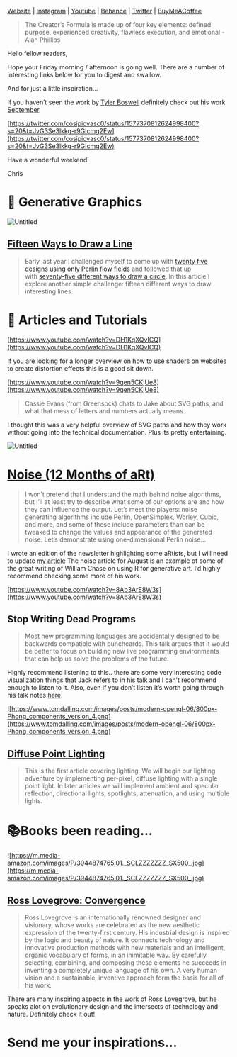 [Website](https://www.generativecollective.com/) |  [Instagram](https://www.instagram.com/generate.collective/) | [Youtube](https://www.youtube.com/channel/UCBOYyqA-mqyoTSJ8pO9sQiA) | [Behance](https://www.behance.net/generatecoll) | [Twitter](https://twitter.com/generatecoll) | [BuyMeACoffee](https://www.buymeacoffee.com/generatecoll)

> The Creator’s Formula is made up of four key elements: defined purpose, experienced creativity, flawless execution, and emotional -Alan Phillips
> 

Hello fellow readers, 

Hope your Friday morning / afternoon is going well. There are a number of interesting links below for you to digest and swallow. 

And for just a little inspiration… 

If you haven’t seen the work by [Tyler Boswell](https://www.teaboswell.com/)  definitely check out his work [September](https://www.teaboswell.com/projects/september) 

[https://twitter.com/cosipiovasc0/status/1577370812624998400?s=20&t=JvG3Se3lkkg-r9GIcmg2Ew](https://twitter.com/cosipiovasc0/status/1577370812624998400?s=20&t=JvG3Se3lkkg-r9GIcmg2Ew)

Have a wonderful weekend! 

Chris 

# 📸 Generative Graphics

![Untitled](https://s3-us-west-2.amazonaws.com/secure.notion-static.com/624241c1-9d28-4738-b388-9139c982ecf6/Untitled.png)

## [Fifteen Ways to Draw a Line](https://sighack.com/post/fifteen-ways-to-draw-a-line)

> Early last year I challenged myself to come up with [twenty five designs using only Perlin flow fields](https://sighack.com/post/getting-creative-with-perlin-noise-fields) and followed that up with [seventy-five different ways to draw a circle](https://sighack.com/post/seventy-five-ways-to-draw-a-circle). In this article I explore another simple challenge: fifteen different ways to draw interesting lines.
> 

# 🔖 Articles and Tutorials

[https://www.youtube.com/watch?v=DH1KqXQvICQ](https://www.youtube.com/watch?v=DH1KqXQvICQ)

If you are looking for a longer overview on how to use shaders on websites to create distortion effects this is a good sit down. 

[https://www.youtube.com/watch?v=9qen5CKjUe8](https://www.youtube.com/watch?v=9qen5CKjUe8)

> Cassie Evans (from Greensock) chats to Jake about SVG paths, and what that mess of letters and numbers actually means.
> 

I thought this was a very helpful overview of SVG paths and how they work without going into the technical documentation. Plus its pretty entertaining. 

![Untitled](https://s3-us-west-2.amazonaws.com/secure.notion-static.com/1b92b364-b3f6-454b-b424-03618038c27d/Untitled.png)

# [Noise (12 Months of aRt)](https://www.williamrchase.com/post/noise-12-months-of-art-august/)

> I won’t pretend that I understand the math behind noise algorithms, but I’ll at least try to describe what some of our options are and how they can influence the output. Let’s meet the players: noise generating algorithms include Perlin, OpenSimplex, Worley, Cubic, and more, and some of these include parameters than can be tweaked to change the values and appearance of the generated noise. Let’s demonstrate using one-dimensional Perlin noise…
> 

 I wrote an edition of the newsletter highlighting some aRtists, but I will need to update [my article](https://generative.substack.com/p/generative-art-and-r) The noise article for August is an example of some of the great writing of William Chase on using R for generative art. I’d highly recommend checking some more of his work. 

[https://www.youtube.com/watch?v=8Ab3ArE8W3s](https://www.youtube.com/watch?v=8Ab3ArE8W3s)

## Stop Writing Dead Programs

> Most new programming languages are accidentally designed to be backwards compatible with punchcards. This talk argues that it would be better to focus on building new live programming environments that can help us solve the problems of the future.
> 

Highly recommend listening to this.. there are some very interesting code visualization things that Jack refers to in his talk and I can’t recommend enough to listen to it. Also, even if you don’t listen it’s worth going through his talk notes [here](https://jackrusher.com/strange-loop-2022/).

![https://www.tomdalling.com/images/posts/modern-opengl-06/800px-Phong_components_version_4.png](https://www.tomdalling.com/images/posts/modern-opengl-06/800px-Phong_components_version_4.png)

## ****[Diffuse Point Lighting](https://www.tomdalling.com/blog/modern-opengl/06-diffuse-point-lighting/)****

> This is the first article covering lighting. We will begin our lighting adventure by implementing per-pixel, diffuse lighting with a single point light. In later articles we will implement ambient and specular reflection, directional lights, spotlights, attenuation, and using multiple lights.
> 

# 📚Books been reading…

![https://m.media-amazon.com/images/P/3944874765.01._SCLZZZZZZZ_SX500_.jpg](https://m.media-amazon.com/images/P/3944874765.01._SCLZZZZZZZ_SX500_.jpg)

## **[Ross Lovegrove: Convergence](https://www.amazon.com/Ross-Lovegrove-Convergence/dp/3944874765/ref=sr_1_1?crid=2E9P892OL82M0&keywords=ross+lovegrove&qid=1666362579&qu=eyJxc2MiOiIxLjQ4IiwicXNhIjoiMC42NSIsInFzcCI6IjAuMDAifQ%3D%3D&sprefix=ross+lovegrov%2Caps%2C494&sr=8-1)**

> Ross Lovegrove is an internationally renowned designer and visionary, whose works are celebrated as the new aesthetic expression of the twenty-first century. His industrial design is inspired by the logic and beauty of nature. It connects technology and innovative production methods with new materials and an intelligent, organic vocabulary of forms, in an inimitable way. By carefully selecting, combining, and composing these elements he succeeds in inventing a completely unique language of his own. A very human vision and a sustainable, inventive approach form the basis for all of his work.
> 

There are many inspiring aspects in the work of Ross Lovegrove, but he speaks alot on evolutionary design and the intersects of technology and nature. Definitely check it out! 

# Send me your inspirations...